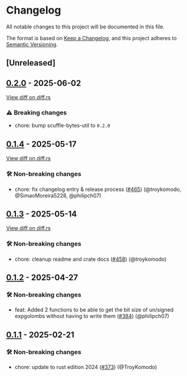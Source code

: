 # Changelog

<!--
This file is automatically generated by our release process.
DO NOT edit it directly.
If you want to add a change log entry for this package,
please create a new file in /changes.d/<pr-number>.toml
Refer to the [README.md](/changes.d/README.md) for more information.
-->

All notable changes to this project will be documented in this file.

The format is based on [Keep a Changelog](https://keepachangelog.com/en/1.0.0/),
and this project adheres to [Semantic Versioning](https://semver.org/spec/v2.0.0.html).

## [Unreleased]

## [0.2.0](https://github.com/ScuffleCloud/scuffle/releases/tag/scuffle-expgolomb-v0.2.0) - 2025-06-02

[View diff on diff.rs](https://diff.rs/scuffle-expgolomb/0.1.4/scuffle-expgolomb/0.2.0/Cargo.toml)

### ⚠️ Breaking changes

- chore: bump scuffle-bytes-util to `0.2.0`

## [0.1.4](https://github.com/ScuffleCloud/scuffle/releases/tag/scuffle-expgolomb-v0.1.4) - 2025-05-17

[View diff on diff.rs](https://diff.rs/scuffle-expgolomb/0.1.3/scuffle-expgolomb/0.1.4/Cargo.toml)

### 🛠️ Non-breaking changes

- chore: fix changelog entry & release process ([#465](https://github.com/scufflecloud/scuffle/pull/465)) (@troykomodo, @SimaoMoreira5228, @philipch07)

## [0.1.3](https://github.com/ScuffleCloud/scuffle/releases/tag/scuffle-expgolomb-v0.1.3) - 2025-05-14

[View diff on diff.rs](https://diff.rs/scuffle-expgolomb/0.1.2/scuffle-expgolomb/0.1.3/Cargo.toml)

### 🛠️ Non-breaking changes

- chore: cleanup readme and crate docs ([#458](https://github.com/scufflecloud/scuffle/pull/458)) (@troykomodo)

## [0.1.2](https://github.com/ScuffleCloud/scuffle/releases/tag/scuffle-expgolomb-v0.1.2) - 2025-04-27

### 🛠️ Non-breaking changes

- feat: Added 2 functions to be able to get the bit size of un/signed expgolombs without having to write them ([#384](https://github.com/scufflecloud/scuffle/pull/384)) (@philipch07)

## [0.1.1](https://github.com/ScuffleCloud/scuffle/releases/tag/scuffle-expgolomb-v0.1.1) - 2025-02-21

### 🛠️ Non-breaking changes

- chore: update to rust edition 2024 ([#373](https://github.com/scufflecloud/scuffle/pull/373)) (@TroyKomodo)
